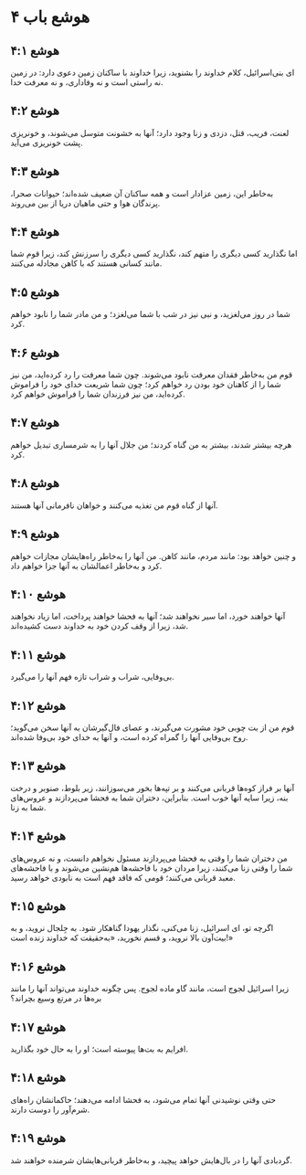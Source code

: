 # هوشع باب ۴

## هوشع ۴:۱
ای بنی‌اسرائیل، کلام خداوند را بشنوید، زیرا خداوند با ساکنان زمین دعوی دارد: در زمین نه راستی است و نه وفاداری، و نه معرفت خدا.

## هوشع ۴:۲
لعنت، فریب، قتل، دزدی و زنا وجود دارد؛ آنها به خشونت متوسل می‌شوند، و خونریزی پشت خونریزی می‌آید.

## هوشع ۴:۳
به‌خاطر این، زمین عزادار است و همه ساکنان آن ضعیف شده‌اند؛ حیوانات صحرا، پرندگان هوا و حتی ماهیان دریا از بین می‌روند.

## هوشع ۴:۴
اما نگذارید کسی دیگری را متهم کند، نگذارید کسی دیگری را سرزنش کند، زیرا قوم شما مانند کسانی هستند که با کاهن مجادله می‌کنند.

## هوشع ۴:۵
شما در روز می‌لغزید، و نبی نیز در شب با شما می‌لغزد؛ و من مادر شما را نابود خواهم کرد.

## هوشع ۴:۶
قوم من به‌خاطر فقدان معرفت نابود می‌شوند. چون شما معرفت را رد کرده‌اید، من نیز شما را از کاهنان خود بودن رد خواهم کرد؛ چون شما شریعت خدای خود را فراموش کرده‌اید، من نیز فرزندان شما را فراموش خواهم کرد.

## هوشع ۴:۷
هرچه بیشتر شدند، بیشتر به من گناه کردند؛ من جلال آنها را به شرمساری تبدیل خواهم کرد.

## هوشع ۴:۸
آنها از گناه قوم من تغذیه می‌کنند و خواهان نافرمانی آنها هستند.

## هوشع ۴:۹
و چنین خواهد بود: مانند مردم، مانند کاهن. من آنها را به‌خاطر راه‌هایشان مجازات خواهم کرد و به‌خاطر اعمالشان به آنها جزا خواهم داد.

## هوشع ۴:۱۰
آنها خواهند خورد، اما سیر نخواهند شد؛ آنها به فحشا خواهند پرداخت، اما زیاد نخواهند شد، زیرا از وقف کردن خود به خداوند دست کشیده‌اند.

## هوشع ۴:۱۱
بی‌وفایی، شراب و شراب تازه فهم آنها را می‌گیرد.

## هوشع ۴:۱۲
قوم من از بت چوبی خود مشورت می‌گیرند، و عصای فال‌گیرشان به آنها سخن می‌گوید؛ روح بی‌وفایی آنها را گمراه کرده است، و آنها به خدای خود بی‌وفا شده‌اند.

## هوشع ۴:۱۳
آنها بر فراز کوه‌ها قربانی می‌کنند و بر تپه‌ها بخور می‌سوزانند، زیر بلوط، صنوبر و درخت بنه، زیرا سایه آنها خوب است. بنابراین، دختران شما به فحشا می‌پردازند و عروس‌های شما به زنا.

## هوشع ۴:۱۴
من دختران شما را وقتی به فحشا می‌پردازند مسئول نخواهم دانست، و نه عروس‌های شما را وقتی زنا می‌کنند، زیرا مردان خود با فاحشه‌ها هم‌نشین می‌شوند و با فاحشه‌های معبد قربانی می‌کنند؛ قومی که فاقد فهم است به نابودی خواهد رسید.

## هوشع ۴:۱۵
اگرچه تو، ای اسرائیل، زنا می‌کنی، نگذار یهودا گناهکار شود. به جِلجال نروید، و به بیت‌آون بالا نروید، و قسم نخورید، «به‌حقیقت که خداوند زنده است!»

## هوشع ۴:۱۶
زیرا اسرائیل لجوج است، مانند گاو ماده لجوج. پس چگونه خداوند می‌تواند آنها را مانند بره‌ها در مرتع وسیع بچراند؟

## هوشع ۴:۱۷
افرایم به بت‌ها پیوسته است؛ او را به حال خود بگذارید.

## هوشع ۴:۱۸
حتی وقتی نوشیدنی آنها تمام می‌شود، به فحشا ادامه می‌دهند؛ حاکمانشان راه‌های شرم‌آور را دوست دارند.

## هوشع ۴:۱۹
گردبادی آنها را در بال‌هایش خواهد پیچید، و به‌خاطر قربانی‌هایشان شرمنده خواهند شد.

